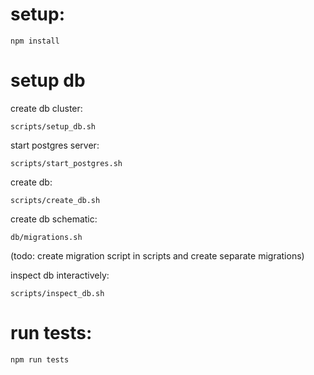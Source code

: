 # setup:
```
npm install
```

# setup db
create db cluster:
```
scripts/setup_db.sh
```

start postgres server:
```
scripts/start_postgres.sh
```

create db:
```
scripts/create_db.sh
```

create db schematic:
```
db/migrations.sh
```
(todo: create migration script in scripts and create separate migrations)

inspect db interactively:
```
scripts/inspect_db.sh
```

# run tests:
```
npm run tests
```
